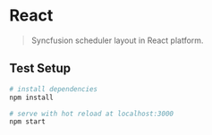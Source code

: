 # React

> Syncfusion scheduler layout in React platform.

## Test Setup

``` bash
# install dependencies
npm install

# serve with hot reload at localhost:3000
npm start
```
